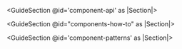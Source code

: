 <GuideSection @id='component-api' as |Section|>
  <Section @id='args'>
  </Section>

  <Section @id='lifecycle'>
  </Section>
</GuideSection>

<GuideSection @id="components-how-to" as |Section|>
  <Section @id='access-args'>
  </Section>

  <Section @id='update-args'>
  </Section>

  <Section @id='on-render'>
  </Section>

  <Section @id='teardown'>
  </Section>

  <Section @id='when-property-changes'>
  </Section>

  <Section @id='get-element-reference'>
  </Section>

  <Section @id='redirect'>
  </Section>

  <Section @id='handling-events'>
  </Section>
</GuideSection>

<GuideSection @id='component-patterns' as |Section|>
  <Section @id='provider'>
  </Section>

  <Section @id='template-only'>
  </Section>

  <Section @id='named-blocks'>
  </Section>

  <Section @id='contextual'>
  </Section>
</GuideSection>


